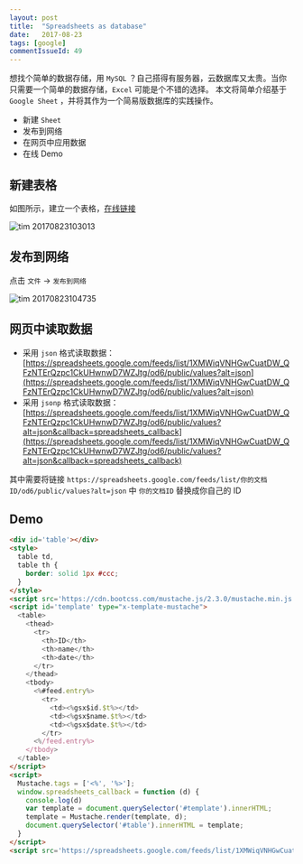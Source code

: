 ```yaml
---
layout: post
title:  "Spreadsheets as database"
date:   2017-08-23
tags: [google]
commentIssueId: 49
---
```


想找个简单的数据存储，用 `MySQL` ？自己搭得有服务器，云数据库又太贵。当你只需要一个简单的数据存储，`Excel` 可能是个不错的选择。
本文将简单介绍基于 `Google Sheet` ，并将其作为一个简易版数据库的实践操作。
* 新建 `Sheet`
* 发布到网络
* 在网页中应用数据
* 在线 Demo

## 新建表格

如图所示，建立一个表格，[在线链接](https://docs.google.com/spreadsheets/d/1XMWiqVNHGwCuatDW_QFzNTErQzpc1CkUHwnwD7WZJtg/edit?usp=sharing)

![tim 20170823103013](https://user-images.githubusercontent.com/7157346/29597283-3cef3d7c-87f4-11e7-9377-a7dc4e7b5335.png)

## 发布到网络

点击 `文件` -> `发布到网络`

![tim 20170823104735](https://user-images.githubusercontent.com/7157346/29597286-3eae8b18-87f4-11e7-89b3-841bd6332358.png)

## 网页中读取数据

* 采用 `json` 格式读取数据：[https://spreadsheets.google.com/feeds/list/1XMWiqVNHGwCuatDW_QFzNTErQzpc1CkUHwnwD7WZJtg/od6/public/values?alt=json](https://spreadsheets.google.com/feeds/list/1XMWiqVNHGwCuatDW_QFzNTErQzpc1CkUHwnwD7WZJtg/od6/public/values?alt=json)
* 采用 `jsonp` 格式读取数据：[https://spreadsheets.google.com/feeds/list/1XMWiqVNHGwCuatDW_QFzNTErQzpc1CkUHwnwD7WZJtg/od6/public/values?alt=json&callback=spreadsheets_callback](https://spreadsheets.google.com/feeds/list/1XMWiqVNHGwCuatDW_QFzNTErQzpc1CkUHwnwD7WZJtg/od6/public/values?alt=json&callback=spreadsheets_callback)

其中需要将链接 `https://spreadsheets.google.com/feeds/list/你的文档ID/od6/public/values?alt=json` 中 `你的文档ID` 替换成你自己的 ID

## Demo

<div id='table'></div>
<style>
  table td,
  table th {
    border: solid 1px #ccc;
  }
</style>
<script src='https://cdn.bootcss.com/mustache.js/2.3.0/mustache.min.js'></script>
<script id='template' type="x-template-mustache">
  <table>
    <thead>
      <tr>
        <th>ID</th>
        <th>name</th>
        <th>date</th>
      </tr>
    </thead>
    <tbody>
      <%#feed.entry%>
        <tr>
          <td><%gsx$id.$t%></td>
          <td><%gsx$name.$t%></td>
          <td><%gsx$date.$t%></td>
        </tr>
      <%/feed.entry%>
    </tbody>
  </table>
</script>
<script>
  Mustache.tags = ['<%', '%>'];
  window.spreadsheets_callback = function (d) {
    console.log(d)
    var template = document.querySelector('#template').innerHTML;
    template = Mustache.render(template, d);
    document.querySelector('#table').innerHTML = template;
  }
</script>
<script src='https://spreadsheets.google.com/feeds/list/1XMWiqVNHGwCuatDW_QFzNTErQzpc1CkUHwnwD7WZJtg/od6/public/values?alt=json&callback=spreadsheets_callback'></script>

```html
<div id='table'></div>
<style>
  table td,
  table th {
    border: solid 1px #ccc;
  }
</style>
<script src='https://cdn.bootcss.com/mustache.js/2.3.0/mustache.min.js'></script>
<script id='template' type="x-template-mustache">
  <table>
    <thead>
      <tr>
        <th>ID</th>
        <th>name</th>
        <th>date</th>
      </tr>
    </thead>
    <tbody>
      <%#feed.entry%>
        <tr>
          <td><%gsx$id.$t%></td>
          <td><%gsx$name.$t%></td>
          <td><%gsx$date.$t%></td>
        </tr>
      <%/feed.entry%>
    </tbody>
  </table>
</script>
<script>
  Mustache.tags = ['<%', '%>'];
  window.spreadsheets_callback = function (d) {
    console.log(d)
    var template = document.querySelector('#template').innerHTML;
    template = Mustache.render(template, d);
    document.querySelector('#table').innerHTML = template;
  }
</script>
<script src='https://spreadsheets.google.com/feeds/list/1XMWiqVNHGwCuatDW_QFzNTErQzpc1CkUHwnwD7WZJtg/od6/public/values?alt=json&callback=spreadsheets_callback'></script>
```
